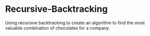 # Recursive-Backtracking
Using recursive backtracking to create an algorithm to find the most valuable combination of chocolates for a company.
